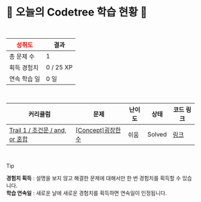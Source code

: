 # 🌲 오늘의 Codetree 학습 현황 🌲

<br />

| <span style="color:red;display:block;text-align:center;"> **성취도**</span> | 결과 |
|---|---|
| 총 문제 수 | 1 |
| 획득 경험치 | 0 / 25 XP |
| 연속 학습 일 | 0 일 |

<br />

|커리큘럼|문제|난이도|상태|코드 링크|
|---|---|---|---|---|
|[Trail 1 / 조건문 / and, or 혼합](https://www.codetree.ai/trail-info/novice-low/)|[[Concept]굉장한 수](https://www.codetree.ai/trails/complete/curated-cards/intro-amazing-number/)|쉬움|Solved|[링크](https://github.com/Jelliiiii/codetree-TILs/blob/main/250402/%EA%B5%89%EC%9E%A5%ED%95%9C%20%EC%88%98/amazing-number.java)|


<br />

> [!TIP]
> **경험치 획득** : 설명을 보지 않고 해결한 문제에 대해서만 한 번 경험치를 획득할 수 있습니다.  
> **학습 연속일** : 새로운 날에 새로운 경험치를 획득하면 연속일이 인정됩니다.

